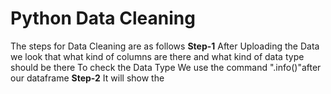 # Python Data Cleaning

The steps for Data Cleaning are as follows
**Step-1**
After Uploading the Data we look that what kind of columns are there and what kind of data type should be there
To check the Data Type We use the command ".info()"after our dataframe
**Step-2**
It will show the 
